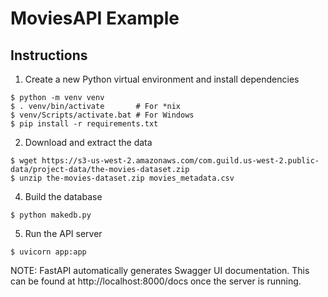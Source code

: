 # MoviesAPI Example

## Instructions

1. Create a new Python virtual environment and install dependencies

```
$ python -m venv venv
$ . venv/bin/activate       # For *nix
$ venv/Scripts/activate.bat # For Windows
$ pip install -r requirements.txt
```

2. Download and extract the data

```
$ wget https://s3-us-west-2.amazonaws.com/com.guild.us-west-2.public-data/project-data/the-movies-dataset.zip
$ unzip the-movies-dataset.zip movies_metadata.csv
```

4. Build the database

```
$ python makedb.py
```

5. Run the API server

```
$ uvicorn app:app
```

NOTE: FastAPI automatically generates Swagger UI documentation. This can be found at http://localhost:8000/docs once the server is running.

